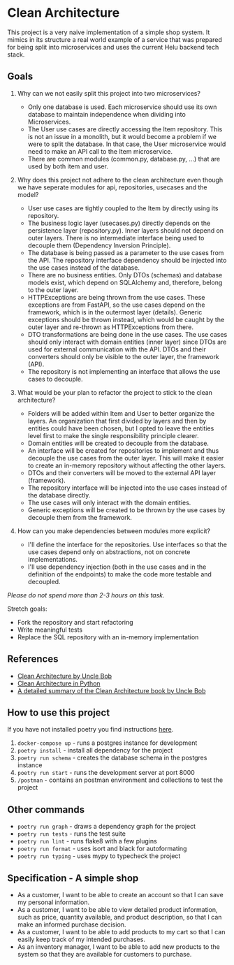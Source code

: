 # Clean Architecture

This project is a very naive implementation of a simple shop system. It mimics in its structure a real world example of a service that was prepared for being split into microservices and uses the current Helu backend tech stack.

## Goals

1. Why can we not easily split this project into two microservices?
   - Only one database is used. Each microservice should use its own database to maintain independence when dividing into Microservices.
   - The User use cases are directly accessing the Item repository. This is not an issue in a monolith, but it would become a problem if we were to split the database. In that case, the User microservice would need to make an API call to the Item microservice.
   - There are common modules (common.py, database.py, ...) that are used by both item and user.
2. Why does this project not adhere to the clean architecture even though we have seperate modules for api, repositories, usecases and the model?
   - User use cases are tightly coupled to the Item by directly using its repository.
   - The business logic layer (usecases.py) directly depends on the persistence layer (repository.py). Inner layers should not depend on outer layers. There is no intermediate interface being used to decouple them (Dependency Inversion Principle).
   - The database is being passed as a parameter to the use cases from the API. The repository interface dependency should be injected into the use cases instead of the database.
   - There are no business entities. Only DTOs (schemas) and database models exist, which depend on SQLAlchemy and, therefore, belong to the outer layer.
   - HTTPExceptions are being thrown from the use cases. These exceptions are from FastAPI, so the use cases depend on the framework, which is in the outermost layer (details). Generic exceptions should be thrown instead, which would be caught by the outer layer and re-thrown as HTTPExceptions from there.
   - DTO transformations are being done in the use cases. The use cases should only interact with domain entities (inner layer) since DTOs are used for external communication with the API. DTOs and their converters should only be visible to the outer layer, the framework (API).
   - The repository is not implementing an interface that allows the use cases to decouple.

3. What would be your plan to refactor the project to stick to the clean architecture?
   - Folders will be added within Item and User to better organize the layers. An organization that first divided by layers and then by entities could have been chosen, but I opted to leave the entities level first to make the single responsibility principle clearer.
   - Domain entities will be created to decouple from the database.
   - An interface will be created for repositories to implement and thus decouple the use cases from the outer layer. This will make it easier to create an in-memory repository without affecting the other layers.
   - DTOs and their converters will be moved to the external API layer (framework).
   - The repository interface will be injected into the use cases instead of the database directly.
   - The use cases will only interact with the domain entities.
   - Generic exceptions will be created to be thrown by the use cases by decouple them from the framework.

4. How can you make dependencies between modules more explicit?
   - I'll define the interface for the repositories. Use interfaces so that the use cases depend only on abstractions, not on concrete implementations.
   - I'll use dependency injection (both in the use cases and in the definition of the endpoints) to make the code more testable and decoupled.

*Please do not spend more than 2-3 hours on this task.*

Stretch goals:
* Fork the repository and start refactoring
* Write meaningful tests
* Replace the SQL repository with an in-memory implementation

## References
* [Clean Architecture by Uncle Bob](https://blog.cleancoder.com/uncle-bob/2012/08/13/the-clean-architecture.html)
* [Clean Architecture in Python](https://www.youtube.com/watch?v=C7MRkqP5NRI)
* [A detailed summary of the Clean Architecture book by Uncle Bob](https://github.com/serodriguez68/clean-architecture)

## How to use this project

If you have not installed poetry you find instructions [here](https://python-poetry.org/).

1. `docker-compose up` - runs a postgres instance for development
2. `poetry install` - install all dependency for the project
3. `poetry run schema` - creates the database schema in the postgres instance
4. `poetry run start` - runs the development server at port 8000
5. `/postman` - contains an postman environment and collections to test the project

## Other commands

* `poetry run graph` - draws a dependency graph for the project
* `poetry run tests` - runs the test suite
* `poetry run lint` - runs flake8 with a few plugins
* `poetry run format` - uses isort and black for autoformating
* `poetry run typing` - uses mypy to typecheck the project

## Specification - A simple shop

* As a customer, I want to be able to create an account so that I can save my personal information.
* As a customer, I want to be able to view detailed product information, such as price, quantity available, and product description, so that I can make an informed purchase decision.
* As a customer, I want to be able to add products to my cart so that I can easily keep track of my intended purchases.
* As an inventory manager, I want to be able to add new products to the system so that they are available for customers to purchase.